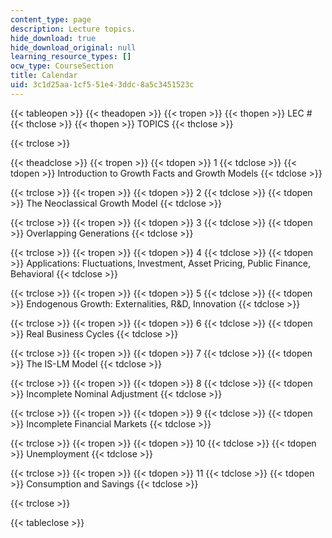 ```yaml
---
content_type: page
description: Lecture topics.
hide_download: true
hide_download_original: null
learning_resource_types: []
ocw_type: CourseSection
title: Calendar
uid: 3c1d25aa-1cf5-51e4-3ddc-8a5c3451523c
---
```


{{< tableopen >}}
{{< theadopen >}}
{{< tropen >}}
{{< thopen >}}
LEC #
{{< thclose >}}
{{< thopen >}}
TOPICS
{{< thclose >}}

{{< trclose >}}

{{< theadclose >}}
{{< tropen >}}
{{< tdopen >}}
1
{{< tdclose >}}
{{< tdopen >}}
Introduction to Growth Facts and Growth Models
{{< tdclose >}}

{{< trclose >}}
{{< tropen >}}
{{< tdopen >}}
2
{{< tdclose >}}
{{< tdopen >}}
The Neoclassical Growth Model
{{< tdclose >}}

{{< trclose >}}
{{< tropen >}}
{{< tdopen >}}
3
{{< tdclose >}}
{{< tdopen >}}
Overlapping Generations
{{< tdclose >}}

{{< trclose >}}
{{< tropen >}}
{{< tdopen >}}
4
{{< tdclose >}}
{{< tdopen >}}
Applications: Fluctuations, Investment, Asset Pricing, Public Finance, Behavioral
{{< tdclose >}}

{{< trclose >}}
{{< tropen >}}
{{< tdopen >}}
5
{{< tdclose >}}
{{< tdopen >}}
Endogenous Growth: Externalities, R&D, Innovation
{{< tdclose >}}

{{< trclose >}}
{{< tropen >}}
{{< tdopen >}}
6
{{< tdclose >}}
{{< tdopen >}}
Real Business Cycles
{{< tdclose >}}

{{< trclose >}}
{{< tropen >}}
{{< tdopen >}}
7
{{< tdclose >}}
{{< tdopen >}}
The IS-LM Model
{{< tdclose >}}

{{< trclose >}}
{{< tropen >}}
{{< tdopen >}}
8
{{< tdclose >}}
{{< tdopen >}}
Incomplete Nominal Adjustment
{{< tdclose >}}

{{< trclose >}}
{{< tropen >}}
{{< tdopen >}}
9
{{< tdclose >}}
{{< tdopen >}}
Incomplete Financial Markets
{{< tdclose >}}

{{< trclose >}}
{{< tropen >}}
{{< tdopen >}}
10
{{< tdclose >}}
{{< tdopen >}}
Unemployment
{{< tdclose >}}

{{< trclose >}}
{{< tropen >}}
{{< tdopen >}}
11
{{< tdclose >}}
{{< tdopen >}}
Consumption and Savings
{{< tdclose >}}

{{< trclose >}}

{{< tableclose >}}